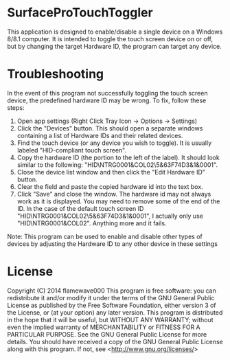 SurfaceProTouchToggler
======================

This application is designed to enable/disable a single device on a Windows 8/8.1 computer. It is intended to toggle the touch screen device on or off, but by changing the target Hardware ID, the program can target any device.

Troubleshooting
===============
In the event of this program not successfully toggling the touch screen device, the predefined hardware ID may be wrong. To fix, follow these steps:

1.	Open app settings (Right Click Tray Icon -&gt; Options -&gt; Settings)
2.	Click the \"Devices\" button. This should open a separate windows containing a list of Hardware IDs and their related devices.
3.	Find the touch device (or any device you wish to toggle). It is usually labeled \"HID-compliant touch screen\".
4.	Copy the hardware ID (the portion to the left of the label). It should look similar to the following: \"HID\\NTRG0001&amp;COL02\\5&amp;63F74D3&amp;1&amp;0001\".
5.	Close the device list window and then click the \"Edit Hardware ID\" button.
6.	Clear the field and paste the copied hardware id into the text box.
7.	Click \"Save\" and close the window.
The hardware id may not always work as it is displayed. You may need to remove some of the end of the ID. In the case of the default touch screen ID \"HID\\NTRG0001&amp;COL02\\5&amp;63F74D3&amp;1&amp;0001\", I actually only use \"HID\\NTRG0001&amp;COL02\". Anything more and it fails.

Note: This program can be used to enable and disable other types of devices by adjusting the Hardware ID to any other device in these settings

License
=======
Copyright (C) 2014  flamewave000
This program is free software: you can redistribute it and/or modify it under the terms of the GNU General Public License as published by the Free Software Foundation, either version 3 of the License, or (at your option) any later version.
This program is distributed in the hope that it will be useful, but WITHOUT ANY WARRANTY; without even the implied warranty of MERCHANTABILITY or FITNESS FOR A PARTICULAR PURPOSE.  See the GNU General Public License for more details.
You should have received a copy of the GNU General Public License along with this program.  If not, see &lt;http://www.gnu.org/licenses/&gt;
